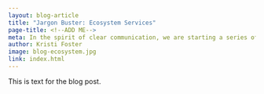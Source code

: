```yaml
---
layout: blog-article
title: "Jargon Buster: Ecosystem Services"
page-title: <!--ADD ME-->
meta: In the spirit of clear communication, we are starting a series of jargon buster blog posts, which aim to demystify some of the more obscure terms used by the conservation community.
author: Kristi Foster
image: blog-ecosystem.jpg
link: index.html
---
```


This is text for the blog post.
